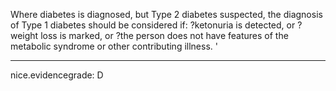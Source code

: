Where diabetes is diagnosed, but Type 2 diabetes suspected, the diagnosis of Type 1 diabetes should be considered if:
?ketonuria is detected, or
?weight loss is marked, or
?the person does not have features of the metabolic syndrome or other contributing
illness.
'

---
 nice.evidencegrade: D

